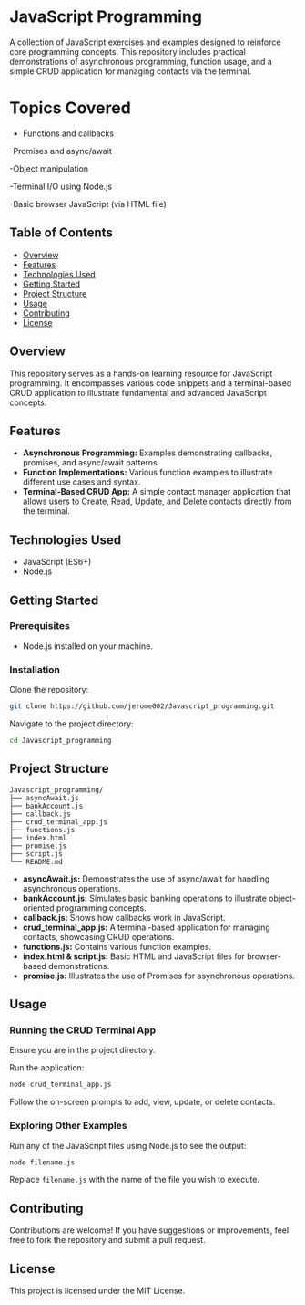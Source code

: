 # JavaScript Programming

A collection of JavaScript exercises and examples designed to reinforce core programming concepts. This repository includes practical demonstrations of asynchronous programming, function usage, and a simple CRUD application for managing contacts via the terminal.
# Topics Covered
- Functions and callbacks

-Promises and async/await

-Object manipulation

-Terminal I/O using Node.js

-Basic browser JavaScript (via HTML file)

## Table of Contents

- [Overview](#overview)
- [Features](#features)
- [Technologies Used](#technologies-used)
- [Getting Started](#getting-started)
- [Project Structure](#project-structure)
- [Usage](#usage)
- [Contributing](#contributing)
- [License](#license)

## Overview

This repository serves as a hands-on learning resource for JavaScript programming. It encompasses various code snippets and a terminal-based CRUD application to illustrate fundamental and advanced JavaScript concepts.

## Features

- **Asynchronous Programming:** Examples demonstrating callbacks, promises, and async/await patterns.
- **Function Implementations:** Various function examples to illustrate different use cases and syntax.
- **Terminal-Based CRUD App:** A simple contact manager application that allows users to Create, Read, Update, and Delete contacts directly from the terminal.

## Technologies Used

- JavaScript (ES6+)
- Node.js

## Getting Started

### Prerequisites

- Node.js installed on your machine.

### Installation

Clone the repository:

```bash
git clone https://github.com/jerome002/Javascript_programming.git
```

Navigate to the project directory:

```bash
cd Javascript_programming
```

## Project Structure

```
Javascript_programming/
├── asyncAwait.js
├── bankAccount.js
├── callback.js
├── crud_terminal_app.js
├── functions.js
├── index.html
├── promise.js
├── script.js
└── README.md
```

- **asyncAwait.js:** Demonstrates the use of async/await for handling asynchronous operations.
- **bankAccount.js:** Simulates basic banking operations to illustrate object-oriented programming concepts.
- **callback.js:** Shows how callbacks work in JavaScript.
- **crud_terminal_app.js:** A terminal-based application for managing contacts, showcasing CRUD operations.
- **functions.js:** Contains various function examples.
- **index.html & script.js:** Basic HTML and JavaScript files for browser-based demonstrations.
- **promise.js:** Illustrates the use of Promises for asynchronous operations.

## Usage

### Running the CRUD Terminal App

Ensure you are in the project directory.

Run the application:

```bash
node crud_terminal_app.js
```

Follow the on-screen prompts to add, view, update, or delete contacts.

### Exploring Other Examples

Run any of the JavaScript files using Node.js to see the output:

```bash
node filename.js
```

Replace `filename.js` with the name of the file you wish to execute.

## Contributing

Contributions are welcome! If you have suggestions or improvements, feel free to fork the repository and submit a pull request.

## License

This project is licensed under the MIT License.

